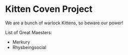 Kitten Coven Project
====================

We are a bunch of warlock Kittens, so beware our power!

List of Great Maesters:

* Merkury
* Rhysbeingsocial
